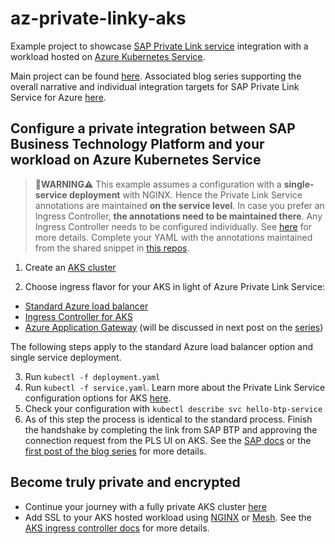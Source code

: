 # az-private-linky-aks

Example project to showcase [SAP Private Link service](https://help.sap.com/viewer/product/PRIVATE_LINK/CLOUD) integration with a workload hosted on [Azure Kubernetes Service](https://learn.microsoft.com/azure/aks/intro-kubernetes).

Main project can be found [here](https://github.com/MartinPankraz/az-private-linky). Associated blog series supporting the overall narrative and individual integration targets for SAP Private Link Service for Azure [here](https://blogs.sap.com/2021/12/29/getting-started-with-btp-private-link-service-for-azure/).

## Configure a private integration between SAP Business Technology Platform and your workload on Azure Kubernetes Service

> 📢**WARNING**⚠️
> This example assumes a configuration with a **single-service deployment** with NGINX. Hence the Private Link Service annotations are maintained **on the service level**. In case you prefer an Ingress Controller, **the annotations need to be maintained there**. Any Ingress Controller needs to be configured individually. See [here](https://learn.microsoft.com/azure/aks/ingress-basic?tabs=azure-cli) for more details. Complete your YAML with the annotations maintained from the shared snippet in [this repos](https://github.com/MartinPankraz/az-private-linky-aks/blob/main/app/nginx-ingress-example.yml).

1. Create an [AKS cluster](https://learn.microsoft.com/azure/aks/learn/quick-kubernetes-deploy-portal?tabs=azure-cli#create-an-aks-cluster)

2. Choose ingress flavor for your AKS in light of Azure Private Link Service:

- [Standard Azure load balancer](https://learn.microsoft.com/azure/private-link/private-link-service-overview)
- [Ingress Controller for AKS](https://learn.microsoft.com/azure/aks/ingress-basic?tabs=azure-cli)
- [Azure Application Gateway](https://learn.microsoft.com/azure/application-gateway/private-link-configure?tabs=portal) (will be discussed in next post on the [series](https://blogs.sap.com/2021/12/29/getting-started-with-btp-private-link-service-for-azure/))

The following steps apply to the standard Azure load balancer option and single service deployment.

3. Run `kubectl -f deployment.yaml`
4. Run `kubectl -f service.yaml`. Learn more about the Private Link Service configuration options for AKS [here](https://cloud-provider-azure.sigs.k8s.io/topics/pls-integration/).
5. Check your configuration with `kubectl describe svc hello-btp-service`
6. As of this step the process is identical to the standard process. Finish the handshake by completing the link from SAP BTP and approving the connection request from the PLS UI on AKS. See the [SAP docs](https://help.sap.com/docs/PRIVATE_LINK/42acd88cb4134ba2a7d3e0e62c9fe6cf/e8bc0c6440834a47a0ff57cb4efc0dc2.html) or the [first post of the blog series](https://blogs.sap.com/2021/07/02/whatever-happens-in-an-azure-and-btp-private-linky-swear-stays-in-the-linky-swear/) for more details.

## Become truly private and encrypted

- Continue your journey with a fully private AKS cluster [here](https://learn.microsoft.com/azure/aks/private-clusters)
- Add SSL to your AKS hosted workload using [NGINX](https://www.nginx.com/blog/nginx-ssl/) or [Mesh](https://learn.microsoft.com/azure/aks/servicemesh-about). See the [AKS ingress controller docs](https://learn.microsoft.com/azure/aks/ingress-tls?tabs=azure-cli) for more details.
